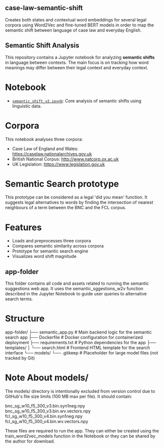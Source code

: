## case-law-semantic-shift
Creates both states and contextual word embeddings for several legal corpora using Word2Vec and fine-tuned BERT models in order to map the semantic shift between language of case law and everyday English.

## Semantic Shift Analysis
This repository contains a Jupyter notebook for analyzing **semantic shifts** in language between contexts. The main focus is on tracking how word meanings may differ between their legal context and everyday context.

# Notebook
- [`semantic_shift_v2.ipynb`](semantic_shift_v2.ipynb): Core analysis of semantic shifts using linguistic data.

# Corpora
This notebook analyses three corpora:
- Case Law of England and Wales: https://caselaw.nationalarchives.gov.uk
- British National Corpus: http://www.natcorp.ox.ac.uk
- UK Legislation: https://www.legislation.gov.uk

# Semantic Search prototype
This prototype can be considered as a legal 'did you mean' function. It suggests legal alternatives to words by finding the intersection of nearest neighbours of a term between the BNC and the FCL corpus.

# Features

- Loads and preprocesses three corpora
- Compares semantic similarity across corpora
- Prototype for semantic search engine
- Visualizes word shift magnitude

## app-folder
This folder contains all code and assets related to running the semantic suggestions web app. It uses the semantic_sggestions_w2v function described in the Jupyter Notebook to guide user queries to alternative search terms.

# Structure
app-folder/
├── semantic_app.py          # Main backend logic for the semantic search app
├── Dockerfile               # Docker configuration for containerized deployment
├── requirements.txt         # Python dependencies for the app
├── templates/
│   └── search.html          # Frontend HTML template for the search interface
└── models/
    └── .gitkeep             # Placeholder for large model files (not tracked by Git)

# Note About models/
The models/ directory is intentionally excluded from version control due to GitHub's file size limits (100 MB max per file). It should contain:

bnc_sg_w10_f5_300_v3.bin.syn1neg.npy
bnc_sg_w10_f5_300_v3.bin.wv.vectors.npy
fcl_sg_w10_f5_300_v4.bin.syn1neg.npy
fcl_sg_w10_f5_300_v4.bin.wv.vectors.npy

These files are required to run the app. They can either be created using the train_word2vec_models function in the Notebook or they can be shared by the author for download.
